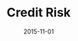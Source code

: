 ---
layout: default
modal-id: 2
title: Credit Risk
date: 2015-11-01
img: creditrisk.png
alt: credit risk
project-date: November 2015
client: Major Bank
category: Professional Assignment
description: 

---